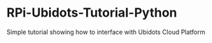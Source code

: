 RPi-Ubidots-Tutorial-Python
===========================

Simple tutorial showing how to interface with Ubidots Cloud Platform
